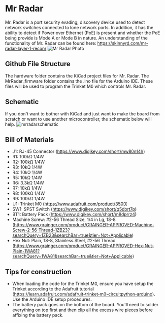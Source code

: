 # Mr Radar
Mr. Radar is a port security evading, discovery device used to detect network switches connected to lone network ports. In addition, it has the ability to detect if Power over Ethernet (PoE) is present and whether the PoE being provide is Mode A or Mode B in nature. An understanding of the functionality of Mr. Radar can be found here: https://skinnyrd.com/mr-radar-layer-1-recon/
![Mr Radar Photo](https://user-images.githubusercontent.com/20311289/212752046-b7969797-d6ee-4c6b-bb99-d615fbe3a9d1.png)

## Github File Structure
The hardware folder contains the KiCad project files for Mr. Radar. The MrRadar_firmware folder contains the .ino file for the Arduino IDE. These files will be used to program the Trinket M0 which controls Mr. Radar.

## Schematic
If you don't want to bother with KiCad and just want to make the board from scratch or want to use another microcontroller, the schematic below will help.
![mrradarschematic](https://user-images.githubusercontent.com/20311289/212778879-d41bc219-7bbd-4dc3-a45c-a46da20f90c3.png)

## Bill of Materials
- J1: RJ-45 Connector (https://www.digikey.com/short/mw80n14h)
- R1: 100kΩ 1/4W
- R2: 100kΩ 1/4W
- R3: 10kΩ 1/4W
- R4: 10kΩ 1/4W
- R5: 10kΩ 1/4W
- R6: 3.3kΩ 1/4W
- R7: 10kΩ 1/4W
- R8: 100kΩ 1/4W
- R9: 100kΩ 1/4W
- U1: Trinket M0 (https://www.adafruit.com/product/3500)
- SW1: SPST Switch (https://www.digikey.com/short/q5dbrt7p)
- BT1: Battery Pack (https://www.digikey.com/short/m8dprrz4)
- Machine Screw: #2-56 Thread Size, 1/4 in Lg, 18-8 (https://www.grainger.com/product/GRAINGER-APPROVED-Machine-Screw-2-56-Thread-1ZB23?searchQuery=1ZB23&searchBar=true&tier=Not+Applicable)
- Hex Nut: Plain, 18-8, Stainless Steel, #2-56 Thread (https://www.grainger.com/product/GRAINGER-APPROVED-Hex-Nut-Plain-1WA81?searchQuery=1WA81&searchBar=true&tier=Not+Applicable)

## Tips for construction
- When loading the code for the Trinket M0, ensure you have setup the Trinket according to the Adafruit tutorial (https://learn.adafruit.com/adafruit-trinket-m0-circuitpython-arduino). Use the Arduino IDE setup procedures.
- The battery pack goes on the bottom of the board. You'll need to solder everything on top first and then clip all the excess wire pieces before affixing the battery pack.
